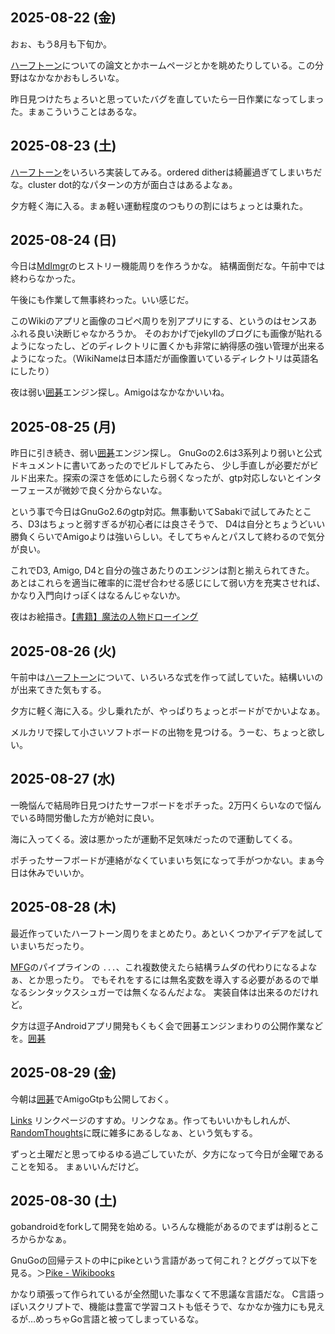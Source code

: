 ## 2025-08-22 (金)

おぉ、もう8月も下旬か。

[ハーフトーン](%E3%83%8F%E3%83%BC%E3%83%95%E3%83%88%E3%83%BC%E3%83%B3)についての論文とかホームページとかを眺めたりしている。この分野はなかなかおもしろいな。

昨日見つけたちょろいと思っていたバグを直していたら一日作業になってしまった。まぁこういうことはあるな。

## 2025-08-23 (土)

[ハーフトーン](%E3%83%8F%E3%83%BC%E3%83%95%E3%83%88%E3%83%BC%E3%83%B3)をいろいろ実装してみる。ordered ditherは綺麗過ぎてしまいちだな。cluster dot的なパターンの方が面白さはあるよなぁ。

夕方軽く海に入る。まぁ軽い運動程度のつもりの割にはちょっとは乗れた。

## 2025-08-24 (日)

今日は[MdImgr](MdImgr)のヒストリー機能周りを作ろうかな。
結構面倒だな。午前中では終わらなかった。

午後にも作業して無事終わった。いい感じだ。

このWikiのアプリと画像のコピペ周りを別アプリにする、というのはセンスあふれる良い決断じゃなかろうか。
そのおかげでjekyllのブログにも画像が貼れるようになったし、どのディレクトリに置くかも非常に納得感の強い管理が出来るようになった。（WikiNameは日本語だが画像置いているディレクトリは英語名にしたり）

夜は弱い[囲碁](%E5%9B%B2%E7%A2%81)エンジン探し。Amigoはなかなかいいね。

## 2025-08-25 (月)

昨日に引き続き、弱い[囲碁](%E5%9B%B2%E7%A2%81)エンジン探し。
GnuGoの2.6は3系列より弱いと公式ドキュメントに書いてあったのでビルドしてみたら、
少し手直しが必要だがビルド出来た。探索の深さを低めにしたら弱くなったが、gtp対応しないとインターフェースが微妙で良く分からないな。

という事で今日はGnuGo2.6のgtp対応。無事動いてSabakiで試してみたところ、D3はちょっと弱すぎるが初心者には良さそうで、
D4は自分とちょうどいい勝負くらいでAmigoよりは強いらしい。そしてちゃんとパスして終わるので気分が良い。

これでD3, Amigo, D4と自分の強さあたりのエンジンは割と揃えられてきた。
あとはこれらを適当に確率的に混ぜ合わせる感じにして弱い方を充実させれば、かなり入門向けっぽくはなるんじゃないか。

夜はお絵描き。[【書籍】魔法の人物ドローイング](%E3%80%90%E6%9B%B8%E7%B1%8D%E3%80%91%E9%AD%94%E6%B3%95%E3%81%AE%E4%BA%BA%E7%89%A9%E3%83%89%E3%83%AD%E3%83%BC%E3%82%A4%E3%83%B3%E3%82%B0)

## 2025-08-26 (火)

午前中は[ハーフトーン](%E3%83%8F%E3%83%BC%E3%83%95%E3%83%88%E3%83%BC%E3%83%B3)について、いろいろな式を作って試していた。結構いいのが出来てきた気もする。

夕方に軽く海に入る。少し乗れたが、やっぱりちょっとボードがでかいよなぁ。

メルカリで探して小さいソフトボードの出物を見つける。うーむ、ちょっと欲しい。

## 2025-08-27 (水)

一晩悩んで結局昨日見つけたサーフボードをポチった。2万円くらいなので悩んでいる時間労働した方が絶対に良い。

海に入ってくる。波は悪かったが運動不足気味だったので運動してくる。

ポチったサーフボードが連絡がなくていまいち気になって手がつかない。まぁ今日は休みでいいか。

## 2025-08-28 (木)

最近作っていたハーフトーン周りをまとめたり。あといくつかアイデアを試していまいちだったり。

[MFG](MFG)のパイプラインの `...`、これ複数使えたら結構ラムダの代わりになるよなぁ、とか思ったり。
でもそれをするには無名変数を導入する必要があるので単なるシンタックスシュガーでは無くなるんだよな。
実装自体は出来るのだけれど。

夕方は逗子Androidアプリ開発もくもく会で囲碁エンジンまわりの公開作業などを。[囲碁](%E5%9B%B2%E7%A2%81)

## 2025-08-29 (金)

今朝は[囲碁](%E5%9B%B2%E7%A2%81)でAmigoGtpも公開しておく。

[Links](https://matklad.github.io/2025/08/23/links.html) リンクページのすすめ。リンクなぁ。作ってもいいかもしれんが、[RandomThoughts](RandomThoughts)に既に雑多にあるしなぁ、という気もする。

ずっと土曜だと思ってゆるゆる過ごしていたが、夕方になって今日が金曜であることを知る。
まぁいいんだけど。

## 2025-08-30 (土)

gobandroidをforkして開発を始める。いろんな機能があるのでまずは削るところからかなぁ。

GnuGoの回帰テストの中にpikeという言語があって何これ？とググって以下を見る。＞[Pike - Wikibooks](https://ja.wikibooks.org/wiki/Pike)

かなり頑張って作られているが全然聞いた事なくて不思議な言語だな。
C言語っぽいスクリプトで、機能は豊富で学習コストも低そうで、なかなか強力にも見えるが…めっちゃGo言語と被ってしまっているな。